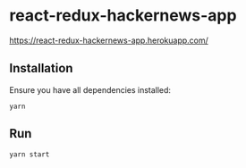 # react-redux-hackernews-app

https://react-redux-hackernews-app.herokuapp.com/


## Installation
Ensure you have all dependencies installed:
```
yarn
```

## Run
```
yarn start
```